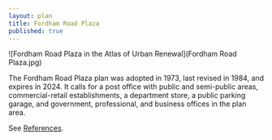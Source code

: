 ```yaml
---
layout: plan
title: Fordham Road Plaza
published: true
---
```


![Fordham Road Plaza in the Atlas of Urban Renewal](Fordham Road Plaza.jpg)

The Fordham Road Plaza plan was adopted in 1973, last revised in 1984, and expires in 2024. It calls for a post office with public and semi-public areas, commercial-retail establishments, a department store, a public parking garage, and government, professional, and business offices in the plan area.

See [References](http://www.urbanreviewer.org/#page=references.html). 
